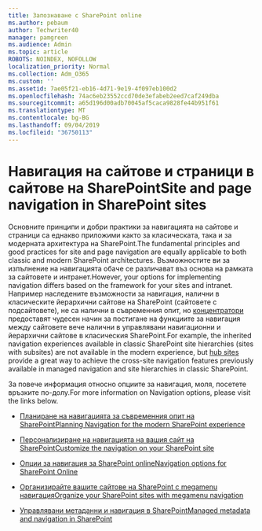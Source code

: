 ```yaml
---
title: Запознаване с SharePoint online
ms.author: pebaum
author: Techwriter40
manager: pamgreen
ms.audience: Admin
ms.topic: article
ROBOTS: NOINDEX, NOFOLLOW
localization_priority: Normal
ms.collection: Adm_O365
ms.custom: ''
ms.assetid: 7ae05f21-eb16-4d71-9e19-4f097eb100d2
ms.openlocfilehash: 74ac6eb23552ccd70de3efabeb2eed7caf249dba
ms.sourcegitcommit: a65d196d00adb70045af5caca9828fe44b951f61
ms.translationtype: MT
ms.contentlocale: bg-BG
ms.lasthandoff: 09/04/2019
ms.locfileid: "36750113"
---
```

# <a name="site-and-page-navigation-in-sharepoint-sites"></a><span data-ttu-id="ffa3f-102">Навигация на сайтове и страници в сайтове на SharePoint</span><span class="sxs-lookup"><span data-stu-id="ffa3f-102">Site and page navigation in SharePoint sites</span></span>

<span data-ttu-id="ffa3f-103">Основните принципи и добри практики за навигацията на сайтове и страници са еднакво приложими както за класическата, така и за модерната архитектура на SharePoint.</span><span class="sxs-lookup"><span data-stu-id="ffa3f-103">The fundamental principles and good practices for site and page navigation are equally applicable to both classic and modern SharePoint architectures.</span></span> <span data-ttu-id="ffa3f-104">Възможностите ви за изпълнение на навигацията обаче се различават въз основа на рамката за сайтовете и интранет.</span><span class="sxs-lookup"><span data-stu-id="ffa3f-104">However, your options for implementing navigation differs based on the framework for your sites and intranet.</span></span> <span data-ttu-id="ffa3f-105">Например наследените възможности за навигация, налични в класическите йерархични сайтове на SharePoint (сайтовете с подсайтовете), не са налични в съвременния опит, но [концентратори](https://support.office.com/article/fe26ae84-14b7-45b6-a6d1-948b3966427f) предоставят чудесен начин за постигане на функциите за навигация между сайтовете вече налични в управлявани навигационни и йерархични сайтове в класическия SharePoint.</span><span class="sxs-lookup"><span data-stu-id="ffa3f-105">For example, the inherited navigation experiences available in classic SharePoint site hierarchies (sites with subsites) are not available in the modern experience, but [hub sites](https://support.office.com/article/fe26ae84-14b7-45b6-a6d1-948b3966427f) provide a great way to achieve the cross-site navigation features previously available in managed navigation and site hierarchies in classic SharePoint.</span></span>

 <span data-ttu-id="ffa3f-106">За повече информация относно опциите за навигация, моля, посетете връзките по-долу.</span><span class="sxs-lookup"><span data-stu-id="ffa3f-106">For more information on Navigation options, please visit the links below.</span></span>

 - [<span data-ttu-id="ffa3f-107">Планиране на навигацията за съвременния опит на SharePoint</span><span class="sxs-lookup"><span data-stu-id="ffa3f-107">Planning Navigation for the modern SharePoint experience</span></span>](https://docs.microsoft.com/sharepoint/plan-navigation-modern-experience)

- [<span data-ttu-id="ffa3f-108">Персонализиране на навигацията на вашия сайт на SharePoint</span><span class="sxs-lookup"><span data-stu-id="ffa3f-108">Customize the navigation on your SharePoint site</span></span>](https://support.office.com/article/customize-the-navigation-on-your-sharepoint-site-3cd61ae7-a9ed-4e1e-bf6d-4655f0bf25ca)

- [<span data-ttu-id="ffa3f-109">Опции за навигация за SharePoint online</span><span class="sxs-lookup"><span data-stu-id="ffa3f-109">Navigation options for SharePoint Online</span></span>](https://docs.microsoft.com/office365/enterprise/navigation-options-for-sharepoint-online)
 
- [<span data-ttu-id="ffa3f-110">Организирайте вашите сайтове на SharePoint с megamenu навигация</span><span class="sxs-lookup"><span data-stu-id="ffa3f-110">Organize your SharePoint sites with megamenu navigation</span></span>](https://techcommunity.microsoft.com/t5/Microsoft-SharePoint-Blog/Organize-your-SharePoint-sites-with-megamenu-navigation-and-new/ba-p/328068)

- [<span data-ttu-id="ffa3f-111">Управлявани метаданни и навигация в SharePoint</span><span class="sxs-lookup"><span data-stu-id="ffa3f-111">Managed metadata and navigation in SharePoint</span></span>](https://docs.microsoft.com/sharepoint/dev/general-development/managed-metadata-and-navigation-in-sharepoint)



